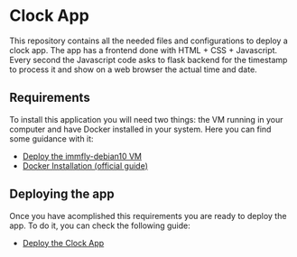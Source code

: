 # Clock App

This repository contains all the needed files and configurations to deploy
a clock app. The app has a frontend done with HTML + CSS + Javascript. Every
second the Javascript code asks to flask backend for the timestamp to
process it and show on a web browser the actual time and date. 

## Requirements

To install this application you will need two things: the VM running in your
computer and have Docker installed in your system. Here you can find some 
guidance with it:

* [Deploy the immfly-debian10 VM](docs/vm-creation.md)
* [Docker Installation (official guide)](https://docs.docker.com/engine/install/)


## Deploying the app

Once you have acomplished this requirements you are ready to deploy the app.
To do it, you can check the following guide:

* [Deploy the Clock App](docs/app-delpoly.md)


